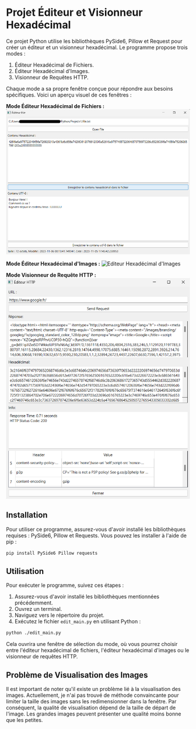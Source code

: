 # Projet Éditeur et Visionneur Hexadécimal

Ce projet Python utilise les bibliothèques PySide6, Pillow et Request pour créer un éditeur et un visionneur hexadécimal. Le programme propose trois modes :

1. Éditeur Hexadécimal de Fichiers.
2. Éditeur Hexadécimal d'Images.
3. Visionneur de Requêtes HTTP.

Chaque mode a sa propre fenêtre conçue pour répondre aux besoins spécifiques. Voici un aperçu visuel de ces fenêtres :

**Mode Éditeur Hexadécimal de Fichiers :**
![Éditeur Hexadécimal de Fichiers](fichier.png)

**Mode Éditeur Hexadécimal d'Images :**
![Editeur Hexadécimal d'Images](<Capture d'écran 2023-11-06 000119-1.png>)

**Mode Visionneur de Requête HTTP :**
![Visionneur de Requête HTTP](image.png)

## Installation

Pour utiliser ce programme, assurez-vous d'avoir installé les bibliothèques requises : PySide6, Pillow et Requests. Vous pouvez les installer à l'aide de pip :

```bash
pip install PySide6 Pillow requests
```

## Utilisation

Pour exécuter le programme, suivez ces étapes :

1. Assurez-vous d'avoir installé les bibliothèques mentionnées précédemment.
2. Ouvrez un terminal.
3. Naviguez vers le répertoire du projet.
4. Exécutez le fichier `edit_main.py` en utilisant Python :

```bash
python ./edit_main.py
```

Cela ouvrira une fenêtre de sélection du mode, où vous pourrez choisir entre l'éditeur hexadécimal de fichiers, l'éditeur hexadécimal d'images ou le visionneur de requêtes HTTP.

## Problème de Visualisation des Images

Il est important de noter qu'il existe un problème lié à la visualisation des images. Actuellement, je n'ai pas trouvé de méthode convaincante pour limiter la taille des images sans les redimensionner dans la fenêtre. Par conséquent, la qualité de visualisation dépend de la taille de départ de l'image. Les grandes images peuvent présenter une qualité moins bonne que les petites.